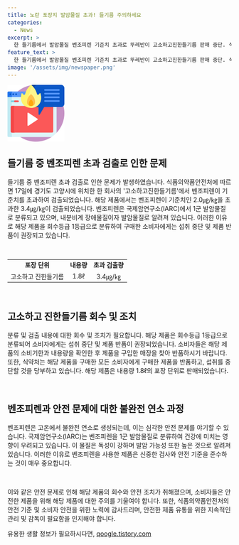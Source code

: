 ```yaml
---
title: 노란 포장지 발암물질 초과! 들기름 주의하세요
categories:
  - News
excerpt: >
  한 들기름에서 발암물질 벤조피렌 기준치 초과로 뚜레반이 고소하고진한들기름 판매 중단. 식약처 17일, 2.0㎍/㎏을 초과한 3.4㎍/㎏ 검출. 벤조피렌은 발암물질로 잔류기간 길고 독성강해, 소비자에게 섭취 중단과 반품 요청. 해당 제품 소비기한 2025년 6월 30일까지, 내용량 1.8ℓ.
feature_text: >
  한 들기름에서 발암물질 벤조피렌 기준치 초과로 뚜레반이 고소하고진한들기름 판매 중단. 식약처 17일, 2.0㎍/㎏을 초과한 3.4㎍/㎏ 검출. 벤조피렌은 발암물질로 잔류기간 길고 독성강해, 소비자에게 섭취 중단과 반품 요청. 해당 제품 소비기한 2025년 6월 30일까지, 내용량 1.8ℓ.
image: '/assets/img/newspaper.png'
---
```


<p><img src="/assets/img/news.png" alt="rentncar 속보" /></p>

<h2 data-ke-size="size26">들기름 중 벤조피렌 초과 검출로 인한 문제</h2>

<p>들기름 중 벤조피렌 초과 검출로 인한 문제가 발생하였습니다. 식품의약품안전처에 따르면 17일에 경기도 고양시에 위치한 한 회사의 '고소하고진한들기름'에서 벤조피렌이 기준치를 초과하여 검출되었습니다. 해당 제품에서는 벤조피렌이 기준치인 2.0㎍/㎏을 초과한 3.4㎍/㎏이 검출되었습니다. 벤조피렌은 국제암연구소(IARC)에서 1군 발암물질로 분류되고 있으며, 내분비계 장애물질이자 발암물질로 알려져 있습니다. 이러한 이유로 해당 제품을 회수등급 1등급으로 분류하여 구매한 소비자에게는 섭취 중단 및 제품 반품이 권장되고 있습니다.</p>

<p data-ke-size="size16">&nbsp;</p>

<table>
<tbody>
<tr>
<td style="text-align: center; height: 17px;"><b>포장 단위</b></td>
<td style="text-align: center; height: 17px;"><b>내용량</b></td>
<td style="text-align: center; height: 17px;"><b>초과 검출량</b></td>
</tr>
<tr>
<td style="text-align: center; height: 17px;">고소하고 진한들기름</td>
<td style="text-align: center; height: 17px;">1.8ℓ</td>
<td style="text-align: center; height: 17px;">3.4㎍/㎏</td>
</tr>
</tbody>
</table>

<p data-ke-size="size16">&nbsp;</p>

<h2 data-ke-size="size26">고소하고 진한들기름 회수 및 조치</h2>

<p>분류 및 검출 내용에 대한 회수 및 조치가 필요합니다. 해당 제품은 회수등급 1등급으로 분류되어 소비자에게는 섭취 중단 및 제품 반품이 권장되었습니다. 소비자들은 해당 제품의 소비기한과 내용량을 확인한 후 제품을 구입한 매장을 찾아 반품하시기 바랍니다.또한, 식약처는 해당 제품을 구매한 모든 소비자에게 구매한 제품을 반품하고, 섭취를 중단할 것을 당부하고 있습니다. 해당 제품은 내용량 1.8ℓ의 포장 단위로 판매되었습니다.</p>

<p data-ke-size="size16">&nbsp;</p>

<h2 data-ke-size="size26">벤조피렌과 안전 문제에 대한 불완전 연소 과정</h2>

<p>벤조피렌은 고온에서 불완전 연소로 생성되는데, 이는 심각한 안전 문제를 야기할 수 있습니다. 국제암연구소(IARC)는 벤조피렌을 1군 발암물질로 분류하여 건강에 미치는 영향이 우려되고 있습니다. 이 물질은 독성이 강하며 발암 가능성 또한 높은 것으로 알려져 있습니다. 이러한 이유로 벤조피렌을 사용한 제품은 신중한 검사와 안전 기준을 준수하는 것이 매우 중요합니다.</p>

<p data-ke-size="size16">&nbsp;</p>

<p>이와 같은 안전 문제로 인해 해당 제품의 회수와 안전 조치가 취해졌으며, 소비자들은 안전한 제품을 위해 해당 제품에 대한 주의를 기울여야 합니다. 또한, 식품의약품안전처의 안전 기준 및 소비자 안전을 위한 노력에 감사드리며, 안전한 제품 유통을 위한 지속적인 관리 및 감독이 필요함을 인지해야 합니다.</p>
유용한 생활 정보가 필요하시다면, <a href="https://qoogle.tistory.com" rel="dofollow">qoogle.tistory.com</a>


